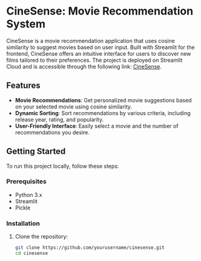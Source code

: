 # CineSense: Movie Recommendation System

CineSense is a movie recommendation application that uses cosine similarity to suggest movies based on user input. Built with Streamlit for the frontend, CineSense offers an intuitive interface for users to discover new films tailored to their preferences. The project is deployed on Streamlit Cloud and is accessible through the following link: [CineSense](https://cinesense.streamlit.app).

## Features

- **Movie Recommendations**: Get personalized movie suggestions based on your selected movie using cosine similarity.
- **Dynamic Sorting**: Sort recommendations by various criteria, including release year, rating, and popularity.
- **User-Friendly Interface**: Easily select a movie and the number of recommendations you desire.

## Getting Started

To run this project locally, follow these steps:

### Prerequisites

- Python 3.x
- Streamlit
- Pickle

### Installation

1. Clone the repository:
   ```bash
   git clone https://github.com/yourusername/cinesense.git
   cd cinesense
